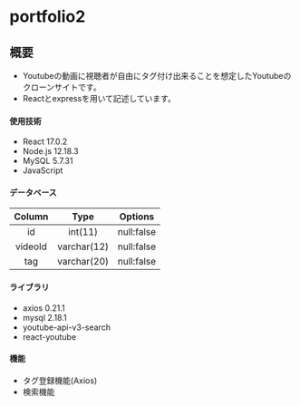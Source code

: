 # portfolio2

## 概要

* Youtubeの動画に視聴者が自由にタグ付け出来ることを想定したYoutubeのクローンサイトです。
* Reactとexpressを用いて記述しています。

#### 使用技術

* React 17.0.2
* Node.js 12.18.3
* MySQL 5.7.31
* JavaScript

#### データベース

|Column|Type|Options|
| :---: | :---: | :---: |
| id | int(11) |null:false|
| videoId | varchar(12) |null:false|
| tag | varchar(20) |null:false|

#### ライブラリ
* axios 0.21.1
* mysql 2.18.1
* youtube-api-v3-search
* react-youtube

#### 機能
* タグ登録機能(Axios)
* 検索機能
